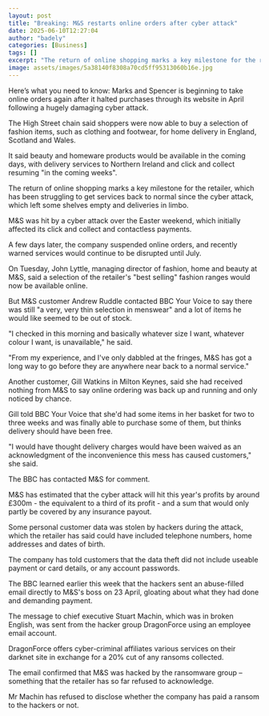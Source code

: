 ```yaml
---
layout: post
title: "Breaking: M&S restarts online orders after cyber attack"
date: 2025-06-10T12:27:04
author: "badely"
categories: [Business]
tags: []
excerpt: "The return of online shopping marks a key milestone for the retailer, which has struggling to get services back to normal."
image: assets/images/5a38140f8308a70cd5ff95313060b16e.jpg
---
```


Here’s what you need to know: Marks and Spencer is beginning to take online orders again after it halted purchases through its website in April following a hugely damaging cyber attack.

The High Street chain said shoppers were now able to buy a selection of fashion items, such as clothing and footwear, for home delivery in England, Scotland and Wales.

It said beauty and homeware products would be available in the coming days, with delivery services to Northern Ireland and click and collect resuming "in the coming weeks".

The return of online shopping marks a key milestone for the retailer, which has been struggling to get services back to normal since the cyber attack, which left some shelves empty and deliveries in limbo.

M&S was hit by a cyber attack over the Easter weekend, which initially affected its click and collect and contactless payments.

A few days later, the company suspended online orders, and recently warned services would continue to be disrupted until July.

On Tuesday, John Lyttle, managing director of fashion, home and beauty at M&S, said a selection of the retailer's "best selling" fashion ranges would now be available online.

But M&S customer Andrew Ruddle contacted BBC Your Voice to say there was still "a very, very thin selection in menswear" and a lot of items he would like seemed to be out of stock.

"I checked in this morning and basically whatever size I want, whatever colour I want, is unavailable," he said.

"From my experience, and I've only dabbled at the fringes, M&S has got a long way to go before they are anywhere near back to a normal service."

Another customer, Gill Watkins in Milton Keynes, said she had received nothing from M&S to say online ordering was back up and running and only noticed by chance.

Gill told BBC Your Voice that she'd had some items in her basket for two to three weeks and was finally able to purchase some of them, but thinks delivery should have been free.

"I would have thought delivery charges would have been waived as an acknowledgment of the inconvenience this mess has caused customers," she said.

The BBC has contacted M&S for comment.

M&S has estimated that the cyber attack will hit this year's profits by around £300m - the equivalent to a third of its profit - and a sum that would only partly be covered by any insurance payout.

Some personal customer data was stolen by hackers during the attack, which the retailer has said could have included telephone numbers, home addresses and dates of birth.

The company has told customers that the data theft did not include useable payment or card details, or any account passwords.

The BBC learned earlier this week that the hackers sent an abuse-filled email directly to M&S's boss on 23 April, gloating about what they had done and demanding payment.

The message to chief executive Stuart Machin, which was in broken English, was sent from the hacker group DragonForce using an employee email account.

DragonForce offers cyber-criminal affiliates various services on their darknet site in exchange for a 20% cut of any ransoms collected.

The email confirmed that M&S was hacked by the ransomware group – something that the retailer has so far refused to acknowledge.

Mr Machin has refused to disclose whether the company has paid a ransom to the hackers or not.


